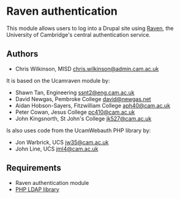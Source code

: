 Raven authentication
====================

This module allows users to log into a Drupal site using [Raven](http://raven.cam.ac.uk/),
the University of Cambridge's central authentication service.

Authors
-------

* Chris Wilkinson, MISD <chris.wilkinson@admin.cam.ac.uk>

It is based on the Ucamraven module by:

* Shawn Tan, Engineering <ssnt2@eng.cam.ac.uk>
* David Newgas, Pembroke College <david@newgas.net>
* Aidan Hobson-Sayers, Fitzwilliam College <aph40@cam.ac.uk>
* Peter Cowan, Jesus College <pc410@cam.ac.uk>
* John Kingsnorth, St John's College <jk527@cam.ac.uk>

Is also uses code from the UcamWebauth PHP library by:

* Jon Warbrick, UCS <jw35@cam.ac.uk>
* John Line, UCS <jml4@cam.ac.uk>

Requirements
------------

* Raven authentication module
* [PHP LDAP library](http://php.net/manual/en/book.ldap.php)